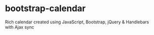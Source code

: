 bootstrap-calendar
==================

Rich calendar created using JavaScript, Bootstrap, jQuery &amp; Handlebars with Ajax sync
